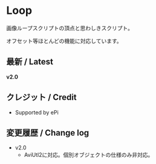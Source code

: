 
# Loop

画像ループスクリプトの頂点と思わしきスクリプト。

オフセット等ほとんどの機能に対応しています。



## 最新 / Latest

**v2.0**



## クレジット / Credit

- Supported by ePi


## 変更履歴 / Change log

- v2.0
    - AviUtl2に対応。個別オブジェクトの仕様のみ非対応。
